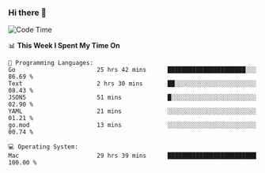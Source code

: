 ### Hi there 👋

<!--
**CrazyCollin/crazycollin** is a ✨ _special_ ✨ repository because its `README.md` (this file) appears on your GitHub profile.

Here are some ideas to get you started:

- 🔭 I’m currently working on ...
- 🌱 I’m currently learning ...
- 👯 I’m looking to collaborate on ...
- 🤔 I’m looking for help with ...
- 💬 Ask me about ...
- 📫 How to reach me: ...
- 😄 Pronouns: ...
- ⚡ Fun fact: ...
-->

<!--START_SECTION:waka-->
![Code Time](http://img.shields.io/badge/Code%20Time-5%2C561%20hrs%2052%20mins-blue)

📊 **This Week I Spent My Time On** 

```text
💬 Programming Languages: 
Go                       25 hrs 42 mins      ██████████████████████░░░   86.69 % 
Text                     2 hrs 30 mins       ██░░░░░░░░░░░░░░░░░░░░░░░   08.43 % 
JSON5                    51 mins             █░░░░░░░░░░░░░░░░░░░░░░░░   02.90 % 
YAML                     21 mins             ░░░░░░░░░░░░░░░░░░░░░░░░░   01.21 % 
go.mod                   13 mins             ░░░░░░░░░░░░░░░░░░░░░░░░░   00.74 % 

💻 Operating System: 
Mac                      29 hrs 39 mins      █████████████████████████   100.00 % 
```


<!--END_SECTION:waka-->
